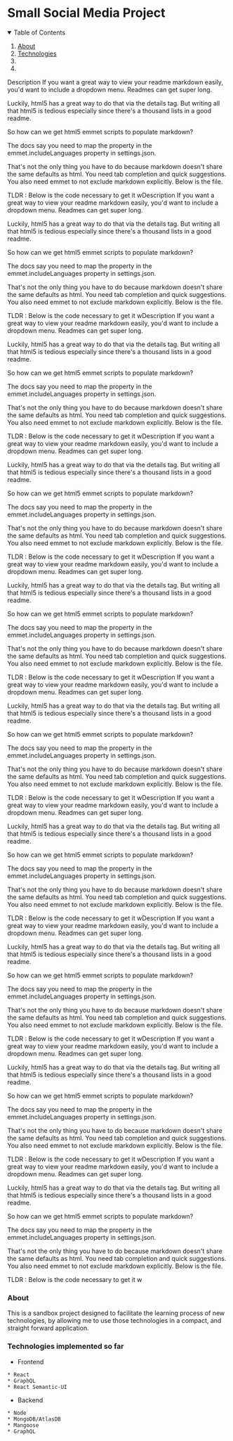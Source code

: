 # Small Social Media Project

<details open="open">
    <summary>Table of Contents</summary>
    <ol>
        <li><a href="#About">About</a></li>
        <li><a href="#Technologies">Technologies</a></li>
        <li><a href=""></a></li>
        <li><a href=""></a></li>
    </ol>
</details>
Description
If you want a great way to view your readme markdown easily, you'd want to include a dropdown menu. Readmes can get super long.

Luckily, html5 has a great way to do that via the details tag. But writing all that html5 is tedious especially since there's a thousand lists in a good readme.

So how can we get html5 emmet scripts to populate markdown?

The docs say you need to map the property in the emmet.includeLanguages property in settings.json.

That's not the only thing you have to do because markdown doesn't share the same defaults as html.
You need tab completion and quick suggestions. You also need emmet to not exclude markdown explicitly. Below is the file.

TLDR : Below is the code necessary to get it wDescription
If you want a great way to view your readme markdown easily, you'd want to include a dropdown menu. Readmes can get super long.

Luckily, html5 has a great way to do that via the details tag. But writing all that html5 is tedious especially since there's a thousand lists in a good readme.

So how can we get html5 emmet scripts to populate markdown?

The docs say you need to map the property in the emmet.includeLanguages property in settings.json.

That's not the only thing you have to do because markdown doesn't share the same defaults as html.
You need tab completion and quick suggestions. You also need emmet to not exclude markdown explicitly. Below is the file.

TLDR : Below is the code necessary to get it wDescription
If you want a great way to view your readme markdown easily, you'd want to include a dropdown menu. Readmes can get super long.

Luckily, html5 has a great way to do that via the details tag. But writing all that html5 is tedious especially since there's a thousand lists in a good readme.

So how can we get html5 emmet scripts to populate markdown?

The docs say you need to map the property in the emmet.includeLanguages property in settings.json.

That's not the only thing you have to do because markdown doesn't share the same defaults as html.
You need tab completion and quick suggestions. You also need emmet to not exclude markdown explicitly. Below is the file.

TLDR : Below is the code necessary to get it wDescription
If you want a great way to view your readme markdown easily, you'd want to include a dropdown menu. Readmes can get super long.

Luckily, html5 has a great way to do that via the details tag. But writing all that html5 is tedious especially since there's a thousand lists in a good readme.

So how can we get html5 emmet scripts to populate markdown?

The docs say you need to map the property in the emmet.includeLanguages property in settings.json.

That's not the only thing you have to do because markdown doesn't share the same defaults as html.
You need tab completion and quick suggestions. You also need emmet to not exclude markdown explicitly. Below is the file.

TLDR : Below is the code necessary to get it wDescription
If you want a great way to view your readme markdown easily, you'd want to include a dropdown menu. Readmes can get super long.

Luckily, html5 has a great way to do that via the details tag. But writing all that html5 is tedious especially since there's a thousand lists in a good readme.

So how can we get html5 emmet scripts to populate markdown?

The docs say you need to map the property in the emmet.includeLanguages property in settings.json.

That's not the only thing you have to do because markdown doesn't share the same defaults as html.
You need tab completion and quick suggestions. You also need emmet to not exclude markdown explicitly. Below is the file.

TLDR : Below is the code necessary to get it wDescription
If you want a great way to view your readme markdown easily, you'd want to include a dropdown menu. Readmes can get super long.

Luckily, html5 has a great way to do that via the details tag. But writing all that html5 is tedious especially since there's a thousand lists in a good readme.

So how can we get html5 emmet scripts to populate markdown?

The docs say you need to map the property in the emmet.includeLanguages property in settings.json.

That's not the only thing you have to do because markdown doesn't share the same defaults as html.
You need tab completion and quick suggestions. You also need emmet to not exclude markdown explicitly. Below is the file.

TLDR : Below is the code necessary to get it wDescription
If you want a great way to view your readme markdown easily, you'd want to include a dropdown menu. Readmes can get super long.

Luckily, html5 has a great way to do that via the details tag. But writing all that html5 is tedious especially since there's a thousand lists in a good readme.

So how can we get html5 emmet scripts to populate markdown?

The docs say you need to map the property in the emmet.includeLanguages property in settings.json.

That's not the only thing you have to do because markdown doesn't share the same defaults as html.
You need tab completion and quick suggestions. You also need emmet to not exclude markdown explicitly. Below is the file.

TLDR : Below is the code necessary to get it wDescription
If you want a great way to view your readme markdown easily, you'd want to include a dropdown menu. Readmes can get super long.

Luckily, html5 has a great way to do that via the details tag. But writing all that html5 is tedious especially since there's a thousand lists in a good readme.

So how can we get html5 emmet scripts to populate markdown?

The docs say you need to map the property in the emmet.includeLanguages property in settings.json.

That's not the only thing you have to do because markdown doesn't share the same defaults as html.
You need tab completion and quick suggestions. You also need emmet to not exclude markdown explicitly. Below is the file.

TLDR : Below is the code necessary to get it wDescription
If you want a great way to view your readme markdown easily, you'd want to include a dropdown menu. Readmes can get super long.

Luckily, html5 has a great way to do that via the details tag. But writing all that html5 is tedious especially since there's a thousand lists in a good readme.

So how can we get html5 emmet scripts to populate markdown?

The docs say you need to map the property in the emmet.includeLanguages property in settings.json.

That's not the only thing you have to do because markdown doesn't share the same defaults as html.
You need tab completion and quick suggestions. You also need emmet to not exclude markdown explicitly. Below is the file.

TLDR : Below is the code necessary to get it wDescription
If you want a great way to view your readme markdown easily, you'd want to include a dropdown menu. Readmes can get super long.

Luckily, html5 has a great way to do that via the details tag. But writing all that html5 is tedious especially since there's a thousand lists in a good readme.

So how can we get html5 emmet scripts to populate markdown?

The docs say you need to map the property in the emmet.includeLanguages property in settings.json.

That's not the only thing you have to do because markdown doesn't share the same defaults as html.
You need tab completion and quick suggestions. You also need emmet to not exclude markdown explicitly. Below is the file.

TLDR : Below is the code necessary to get it w

<h3 id="About">About</h3>

This is a sandbox project designed to facilitate the learning process of new technologies, by allowing me to use those technologies in a compact, and straight forward application.

<h3 id="Technologies">Technologies implemented so far</h3>

- Frontend

```
* React
* GraphQL
* React Semantic-UI
```

- Backend

```
* Node
* MongoDB/AtlasDB
* Mangoose
* GraphQL
```
